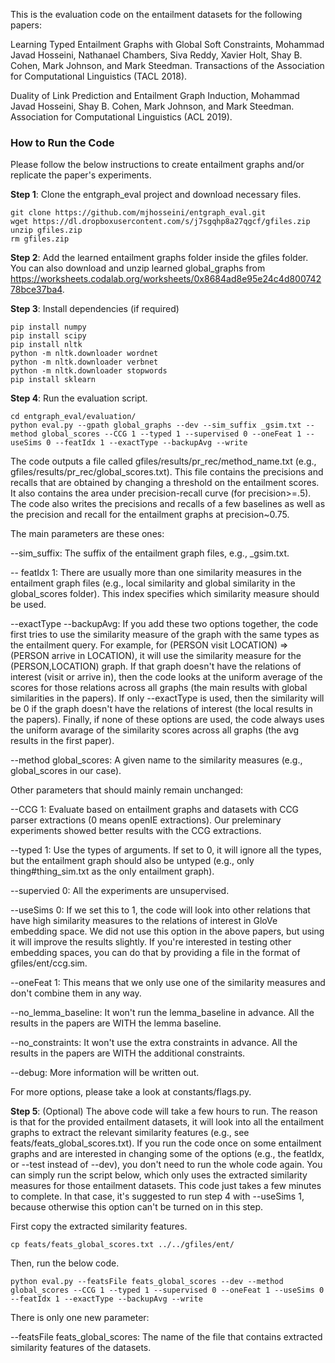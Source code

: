 This is the evaluation code on the entailment datasets for the following papers:

Learning Typed Entailment Graphs with Global Soft Constraints, Mohammad Javad Hosseini, Nathanael Chambers, Siva Reddy, Xavier Holt, Shay B. Cohen, Mark Johnson, and Mark Steedman. Transactions of the Association for Computational Linguistics (TACL 2018).

Duality of Link Prediction and Entailment Graph Induction,  Mohammad Javad Hosseini, Shay B. Cohen, Mark Johnson, and Mark Steedman. Association for Computational Linguistics (ACL 2019).



### How to Run the Code

Please follow the below instructions to create entailment graphs and/or replicate the paper's experiments.

**Step 1**: Clone the entgraph_eval project and download necessary files.

    git clone https://github.com/mjhosseini/entgraph_eval.git
    wget https://dl.dropboxusercontent.com/s/j7sgqhp8a27qgcf/gfiles.zip
    unzip gfiles.zip
    rm gfiles.zip

**Step 2**: Add the learned entailment graphs folder inside the gfiles folder. You can also download and unzip learned global_graphs from https://worksheets.codalab.org/worksheets/0x8684ad8e95e24c4d80074278bce37ba4.

**Step 3**: Install dependencies (if required)

    pip install numpy
    pip install scipy
    pip install nltk
    python -m nltk.downloader wordnet
    python -m nltk.downloader verbnet
    python -m nltk.downloader stopwords
    pip install sklearn

**Step 4**: Run the evaluation script.

    cd entgraph_eval/evaluation/
    python eval.py --gpath global_graphs --dev --sim_suffix _gsim.txt --method global_scores --CCG 1 --typed 1 --supervised 0 --oneFeat 1 --useSims 0 --featIdx 1 --exactType --backupAvg --write
    
The code outputs a file called gfiles/results/pr_rec/method_name.txt (e.g., gfiles/results/pr_rec/global_scores.txt). This file contains the precisions and recalls that are obtained by changing a threshold on the entailment scores. It also contains the area under precision-recall curve (for precision>=.5). The code also writes the precisions and recalls of a few baselines as well as the precision and recall for the entailment graphs at precision~0.75.

The main parameters are these ones:

--sim_suffix: The suffix of the entailment graph files, e.g., _gsim.txt.

-- featIdx 1: There are usually more than one similarity measures in the entailment graph files (e.g., local similarity and global similarity in the global_scores folder). This index specifies which similarity measure should be used.

--exactType --backupAvg: If you add these two options together, the code first tries to use the similarity measure of the graph with the same types as the entailment query. For example, for (PERSON visit LOCATION) => (PERSON arrive in LOCATION), it will use the similarity measure for the (PERSON,LOCATION) graph. If that graph doesn't have the relations of interest (visit or arrive in), then the code looks at the uniform average of the scores for those relations across all graphs (the main results with global similarities in the papers). If only --exactType is used, then the similarity will be 0 if the graph doesn't have the relations of interest (the local results in the papers). Finally, if none of these options are used, the code always uses the uniform avarage of the similarity scores across all graphs (the avg results in the first paper).

--method global_scores: A given name to the similarity measures (e.g., global_scores in our case).

Other parameters that should mainly remain unchanged:

--CCG 1: Evaluate based on entailment graphs and datasets with CCG parser extractions (0 means openIE extractions). Our preleminary experiments showed better results with the CCG extractions.

--typed 1: Use the types of arguments. If set to 0, it will ignore all the types, but the entailment graph should also be untyped (e.g., only thing#thing_sim.txt as the only entailment graph).

--supervied 0: All the experiments are unsupervised.

--useSims 0: If we set this to 1, the code will look into other relations that have high similarity measures to the relations of interest in GloVe embedding space. We did not use this option in the above papers, but using it will improve the results slightly. If you're interested in testing other embedding spaces, you can do that by providing a file in the format of gfiles/ent/ccg.sim.

--oneFeat 1: This means that we only use one of the similarity measures and don't combine them in any way.

--no_lemma_baseline: It won't run the lemma_baseline in advance. All the results in the papers are WITH the lemma baseline.

--no_constraints: It won't use the extra constraints in advance. All the results in the papers are WITH the additional constraints.

--debug: More information will be written out.

For more options, please take a look at constants/flags.py.

**Step 5**: (Optional) The above code will take a few hours to run. The reason is that for the provided entailment datasets, it will look into all the entailment graphs to extract the relevant similarity features (e.g., see feats/feats_global_scores.txt). If you run the code once on some entailment graphs and are interested in changing some of the options (e.g., the featIdx, or --test instead of --dev), you don't need to run the whole code again. You can simply run the script below, which only uses the extracted similarity measures for those entailment datasets. This code just takes a few minutes to complete. In that case, it's suggested to run step 4 with --useSims 1, because otherwise this option can't be turned on in this step.

First copy the extracted similarity features.

    cp feats/feats_global_scores.txt ../../gfiles/ent/

Then, run the below code.

    python eval.py --featsFile feats_global_scores --dev --method global_scores --CCG 1 --typed 1 --supervised 0 --oneFeat 1 --useSims 0 --featIdx 1 --exactType --backupAvg --write

There is only one new parameter:

--featsFile feats_global_scores: The name of the file that contains extracted similarity features of the datasets.
